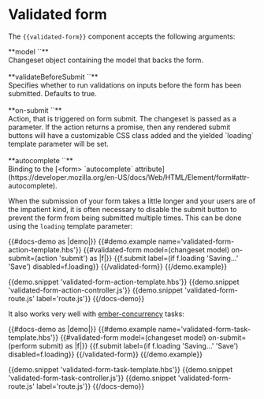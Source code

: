 # Validated form

The `{{validated-form}}` component accepts the following arguments:

<div class="rounded border bg-grey-lightest my-8 p-4">
**model `<Changeset>`**
<br>
Changeset object containing the model that backs the form.
<br>
<br>
**validateBeforeSubmit `<Boolean>`**
<br>
Specifies whether to run validations on inputs before the form has been
submitted. Defaults to true.
<br>
<br>
**on-submit `<Action>`**
<br>
Action, that is triggered on form submit. The changeset is passed as a
parameter. If the action returns a promise, then any rendered submit buttons
will have a customizable CSS class added and the yielded `loading` template
parameter will be set.
<br>
<br>
**autocomplete `<String>`**
<br>
Binding to the [&lt;form&gt; `autocomplete`
attribute](https://developer.mozilla.org/en-US/docs/Web/HTML/Element/form#attr-autocomplete).
</div>

When the submission of your form takes a little longer and your users are of
the impatient kind, it is often necessary to disable the submit button to
prevent the form from being submitted multiple times. This can be done using
the `loading` template parameter:

<!-- prettier-ignore-start -->
{{#docs-demo as |demo|}}
  {{#demo.example name='validated-form-action-template.hbs'}}
    {{#validated-form model=(changeset model) on-submit=(action 'submit') as |f|}}
      {{f.submit label=(if f.loading 'Saving...' 'Save') disabled=f.loading}}
    {{/validated-form}}
  {{/demo.example}}

  {{demo.snippet 'validated-form-action-template.hbs'}}
  {{demo.snippet 'validated-form-action-controller.js'}}
  {{demo.snippet 'validated-form-route.js' label='route.js'}}
{{/docs-demo}}
<!-- prettier-ignore-end -->

It also works very well with [ember-concurrency](http://ember-concurrency.com/) tasks:

<!-- prettier-ignore-start -->
{{#docs-demo as |demo|}}
  {{#demo.example name='validated-form-task-template.hbs'}}
    {{#validated-form model=(changeset model) on-submit=(perform submit) as |f|}}
      {{f.submit label=(if f.loading 'Saving...' 'Save') disabled=f.loading}}
    {{/validated-form}}
  {{/demo.example}}

  {{demo.snippet 'validated-form-task-template.hbs'}}
  {{demo.snippet 'validated-form-task-controller.js'}}
  {{demo.snippet 'validated-form-route.js' label='route.js'}}
{{/docs-demo}}
<!-- prettier-ignore-end -->
